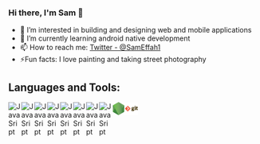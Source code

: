 ### Hi there, I'm Sam 👋

- 👀 I’m interested in building and designing web and mobile applications
- 🌱  I’m currently learning android native development
- 📫 How to reach me: [Twitter - @SamEffah1](https://twitter.com/SamEffah1)
- ⚡Fun facts: I love painting and taking street photography


## Languages and Tools:

<img align="left" alt="JavaSript" width="26px" src="https://www.flaticon.com/svg/vstatic/svg/1387/1387537.svg?token=exp=1618826392~hmac=a9bb20bdf133edae50f24cda7463ad8d" />
<img align="left" alt="JavaSript" width="26px" src="https://www.flaticon.com/svg/vstatic/svg/888/888839.svg?token=exp=1618826464~hmac=a7241a608447858a725d26d03d61a7c2" />
<img align="left" alt="JavaSript" width="26px" src="https://www.flaticon.com/svg/vstatic/svg/226/226777.svg?token=exp=1618826565~hmac=90ab9af721b7d6dd7d126280e579b7e1" />
<img align="left" alt="JavaSript" width="26px" src="https://image.flaticon.com/icons/png/128/1126/1126012.png" />
<img align="left" alt="JavaSript" width="26px" src="https://www.flaticon.com/svg/vstatic/svg/919/919832.svg?token=exp=1618826786~hmac=d51d5f389fa50874b669dae4269375fb" />
<img align="left" alt="JavaSript" width="26px" src="https://www.flaticon.com/svg/vstatic/svg/528/528261.svg?token=exp=1618827402~hmac=2cc271e1853069aa50a25e27ba5d2f05"/>
<img align="left" alt="JavaSript" width="26px" src="https://www.flaticon.com/svg/vstatic/svg/919/919836.svg?token=exp=1618826902~hmac=1cdee81198085ab2a36ec161e55a2c2a" />
<img align="left" alt="JavaSript" width="26px" src="https://www.flaticon.com/svg/vstatic/svg/919/919831.svg?token=exp=1618826943~hmac=8f966aa3ce91aed215ed6e482963569e" />
<img align="left" alt="JavaSript" width="26px" src="https://raw.githubusercontent.com/github/explore/80688e429a7d4ef2fca1e82350fe8e3517d3494d/topics/nodejs/nodejs.png" />
<img align="left" alt="JavaSript" width="26px" src="https://raw.githubusercontent.com/github/explore/80688e429a7d4ef2fca1e82350fe8e3517d3494d/topics/git/git.png"/>








